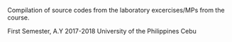 Compilation of source codes from the laboratory excercises/MPs from the course.

First Semester, A.Y 2017-2018
University of the Philippines Cebu
